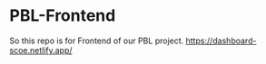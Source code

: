 # PBL-Frontend
So this repo is for Frontend of our PBL project.
https://dashboard-scoe.netlify.app/
